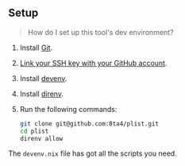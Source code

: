 ## Setup

> How do I set up this tool's dev environment?

1. Install [Git](https://git-scm.com/download/mac).

1. [Link your SSH key with your GitHub account](https://docs.github.com/en/authentication/connecting-to-github-with-ssh/adding-a-new-ssh-key-to-your-github-account).

1. Install [devenv](https://github.com/cachix/devenv/blob/dad24416b1ca61a5551db0de863b047765ac0454/docs/getting-started.md#installation).

1. Install [direnv](https://github.com/cachix/devenv/blob/dad24416b1ca61a5551db0de863b047765ac0454/docs/automatic-shell-activation.md#installing-direnv).

1. Run the following commands:

   ```sh
   git clone git@github.com:8ta4/plist.git
   cd plist
   direnv allow
   ```

The `devenv.nix` file has got all the scripts you need.
